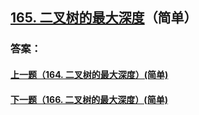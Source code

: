 ## [165. 二叉树的最大深度](https://leetcode-cn.com/problems/merge-two-sorted-lists/)（简单）





### 答案：



#### [上一题（164. 二叉树的最大深度）(简单)](https://github.com/sdwwld/leetCode/blob/master/src/main/java/com/wld/java/leetcode/leetCode0164.md)

#### [下一题（166. 二叉树的最大深度）(简单)](https://github.com/sdwwld/leetCode/blob/master/src/main/java/com/wld/java/leetcode/leetCode0166.md)